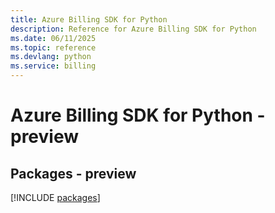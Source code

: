 ```yaml
---
title: Azure Billing SDK for Python
description: Reference for Azure Billing SDK for Python
ms.date: 06/11/2025
ms.topic: reference
ms.devlang: python
ms.service: billing
---
```

# Azure Billing SDK for Python - preview
## Packages - preview
[!INCLUDE [packages](billing-index.md)]